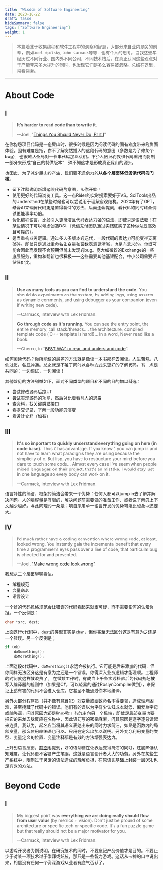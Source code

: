 ```yaml
---
title: "Wisdom of Software Engineering"
date: 2023-10-22
draft: false
hideSummary: false
tags: ["Software Engineering"]
weight: 1
---
```


> 本篇着重于收集编程和软件工程中的洞察和智慧，大部分来自业内顶尖的前辈，例如`Joel Spolsky`, `John Carmack`等等，也有个人的思考。当我这些年经历过不同行业、国内外不同公司、不同技术栈后，在真正认同这些观点对于产能带来多大提升的同时，也发现它们是多么容易被忽略。总结在这里，常看常新。

---

# About Code

## I
> **It’s harder to read code than to write it**. 
> 
>  --Joel, "[Things You Should Never Do, Part I](https://www.joelonsoftware.com/2000/04/06/things-you-should-never-do-part-i/)"

在你抱怨项目代码是一座屎山时，很多时候是因为阅读代码的固有难度带来的负面体验。固有难度是指，你不了解突然插入的这段代码的意图（多数是为了修某个bug），也很难从全局对一长串代码加以认识。不少人因此而畏惧代码重用而复制一部分来形成“自己的特供版本”，殊不知这才是形成真正屎山的源头。

也因此，为了减少屎山的产生，我们要不遗余力的**从各个层面降低阅读代码的门槛**。
- 留下注释说明新增这段代码的意图，从你开始！
- 使用更好的代码浏览工具。这一点Rider的实时搜索要好于VS。SciTools出品的Understand在某些时候也可以尝试用于理解宏观结构。2023年有了GPT，结合AI来理解代码更是值得尝试的方法。后面还会提到，看代码的同时结合调试更能事半功倍。
- 优化编程语言，比如引入更简洁且代码表达力强的语法，即使只是语法糖！在某些情况下可以考虑创造DSL（微信支付团队通过实践证实了这种做法是高效且可靠的）。
- 适当重构业务逻辑。通过多人多版本的迭代，一段代码的表达力可能变得支离破碎。即使只是通过重命名让变量和函数表意更清晰，也是有意义的。你很可能会因此而发现不合预期但尚未发现的bug。庞大如微软的Exchange的一些底层服务，重构和翻新也很积极——这些需要其他基建配合，中小公司需要评估性价比。


## II
> **Use as many tools as you can find to understand the code.** You should do experiments on the system, by adding logs, using asserts as dynamic comments, and using debugger as your companion (even if writing new code).
> 
> --Carmack, interview with Lex Fridman.
>
> **Go through code as it's running.** You can see the entry point, the entire memory, call stack/threads.... the architecture, compiled template code ( C++ template is hard!)... In a word, Never read like a book.
>
> --Cherno, in “[BEST WAY to read and understand code](https://www.youtube.com/watch?v=XTZVbmz7LpY)”.

如何阅读代码？你所能做的最差的方法就是像读一本书那样去阅读。人生苦短。八仙过海，各显神通。总之就是不羞于同时以各种方式来更好的了解代码。有一点是共同的：一边调试，一边阅读！

其他常见的方法列举如下，面对不同类型的项目和不同的目的加以斟选：
- 尝试修改源码后跑UT
- 尝试实现源码的功能，然后对比着看别人的思路
- 查资料，找关键类或接口
- 看提交记录，了解一段功能的演变
- 看设计文档（如有）

## III

> **It's so important to quickly understand everything going on here (in code base).** 	Thus `C` has advantage. If you know `C` you can jump in and not have to learn what paradigms they are using because the simplicity of c. But lisp, you have to restructure your mind before you dare to touch some code... Almost every case I've seem when people mixed languages on their project, that's an mistake. I would stay just in one language so every body can work on it. 
> 
> --Carmack, interview with Lex Fridman.

语言特性的简洁、框架的简洁会带来一个优势：任何人都可以jump in去了解并解决问题。人的脑容量是有限的，解决问题前需要做的准备工作、或者说了解的上下文越少越好。与此同理的一条是：项目采用单一语言开发的优势可能比想象中还要大。

## IV

> I’d much rather have a coding convention where wrong code, at least, looked wrong. You instantly gain the incremental benefit that every time a programmer’s eyes pass over a line of code, that particular bug is checked for and prevented.
>
> --Joel, ["Make wrong code look wrong"](https://www.joelonsoftware.com/2005/05/11/making-wrong-code-look-wrong/)

我想从三个层面聊聊看法。
- 编程规范
- 变量命名
- 语言设计

一个好的代码风格规范会让错误的代码看起来就很可疑，而不需要任何的认知负担。一个反例是：
```c
char *src, dest;
```
上面这行c代码中，`dest`的类型其实是`char`，但你甚至无法区分这是有意为之还是一个错误。另一个反例是；
```c
if (ok)
    doSomething();
    doMorething();
```
上面这段c代码中，`doMorething()`永远会被执行。它可能是后来添加的代码，但你同样无法区分这是有意为之还是一个错误。你得深入业务逻辑才能理顺。工程师的时间就这样被浪费了。
在微软工作时，有成白上千条实践检验后的代码规范被写入编译器的规则中（如果是C#，可以轻易的通过RoslynCompiler做到），来保证上述有害的代码不会进入仓库，它甚至不能通过你本地编译。

另外大部分程序员（并不像有意冒犯）对变量或函数命名不得要领，造成理解困难，甚至掩藏了代码中的错误。他们有的误以为字符少认知成本就低，偏爱单字母或缩略语，问其原因大都是linux吹；有的走向另一个极端，即使是局部变量也要把它的来龙去脉反应在名称中，因此语句写的密密麻麻，问其原因是逐字逐句读起来连贯。我认为，起名应当将其语义表达出来的同时力求简洁，如果是函数内的局部变量，那么使用缩略语也可以，只用在定义出加以说明。另外充分利用变量的类型、变量定义的位置、变量注释都是有效的方法增强表达力。

上升到语言层面。[前面](#i)也提到，好的语法糖在让表达变得简洁的同时，还能降低认知难度，让代码更不容易产生笔误，这就是语言设计者大大的功劳。另外在某些生产系统中，限制过于灵活的语法造成的理解负担，在原语言基础上封装一层DSL也是有效的方法。

# Beyond Code

## I

> My biggest point was **everything we are doing really should flow from user value** (by metrics + vision). Don't just be pround of some architecture or specific tech or specific code. It's a fun puzzle game but that really should not be a major motivator for you.
>
> --Carmack, interview with Lex Fridman.

以游戏开发者为例说明。在研究技术的同时，不要忘记产品价值才是目的。不要止步于对某一项技术过于崇拜或炫技，那只是一些智力游戏。这话从卡神的口中说出来，相信没有任何一个资深游戏从业者有底气否认了。